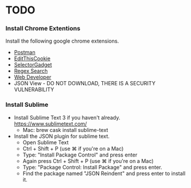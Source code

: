 # TODO

### Install Chrome Extentions
Install the following google chrome extensions.

* [Postman](https://chrome.google.com/webstore/detail/postman/fhbjgbiflinjbdggehcddcbncdddomop?hl=en)
* [EditThisCookie](https://chrome.google.com/webstore/detail/editthiscookie/fngmhnnpilhplaeedifhccceomclgfbg?hl=en)
* [SelectorGadget](https://chrome.google.com/webstore/detail/selectorgadget/mhjhnkcfbdhnjickkkdbjoemdmbfginb)
* [Regex Search](https://chrome.google.com/webstore/detail/regex-search/bcdabfmndggphffkchfdcekcokmbnkjl?hl=en)
* [Web Developer](https://chrome.google.com/webstore/detail/web-developer/bfbameneiokkgbdmiekhjnmfkcnldhhm?hl=en-US)
* JSON View - DO NOT DOWNLOAD, THERE IS A SECURITY VULNERABILITY

### Install Sublime
- Install Sublime Text 3 if you haven't already. https://www.sublimetext.com/
	- Mac: brew cask install sublime-text
- Install the JSON plugin for sublime text.
	- Open Sublime Text
	- Ctrl + Shift + P (use ⌘ if you're on a Mac)
	- Type: "Install Package Control" and press enter
	- Again press Ctrl + Shift + P (use ⌘ if you're on a Mac)
	- Type: "Package Control: Install Package" and press enter.
	- Find the package named "JSON Reindent" and press enter to install it.
